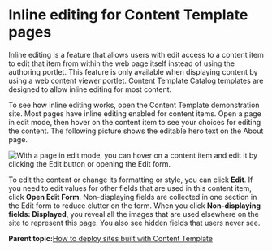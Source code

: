 # Inline editing for Content Template pages

Inline editing is a feature that allows users with edit access to a content item to edit that item from within the web page itself instead of using the authoring portlet. This feature is only available when displaying content by using a web content viewer portlet. Content Template Catalog templates are designed to allow inline editing for most content.

To see how inline editing works, open the Content Template demonstration site. Most pages have inline editing enabled for content items. Open a page in edit mode, then hover on the content item to see your choices for editing the content. The following picture shows the editable hero text on the About page.

![With a page in edit mode, you can hover on a content item and edit it by clicking the Edit button or opening the Edit form.](../images/ctc_editinline.jpg)

To edit the content or change its formatting or style, you can click **Edit**. If you need to edit values for other fields that are used in this content item, click **Open Edit Form**. Non-displaying fields are collected in one section in the Edit form to reduce clutter on the form. When you click **Non-displaying fields: Displayed**, you reveal all the images that are used elsewhere on the site to represent this page. You also see hidden fields that users never see.

**Parent topic:**[How to deploy sites built with Content Template](../ctc/ctc_deploy_overview.md)

